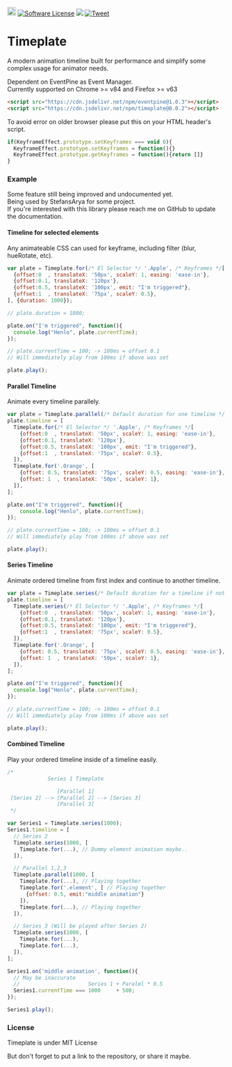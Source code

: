 <a href='https://patreon.com/stefansarya'><img src='https://img.shields.io/endpoint.svg?url=https%3A%2F%2Fshieldsio-patreon.herokuapp.com%2Fstefansarya%2Fpledges&style=for-the-badge' height='20'></a>
[![Software License](https://img.shields.io/badge/License-MIT-brightgreen.svg)](LICENSE)
[![](https://data.jsdelivr.com/v1/package/npm/timeplate/badge)](https://www.jsdelivr.com/package/npm/timeplate)
[![Tweet](https://img.shields.io/twitter/url/http/shields.io.svg?style=social)](https://twitter.com/intent/tweet?text=A%20modern%20animation%20timeline%20built%20for%20performance%20and%20simplify%20some%20complex%20usage%20for%20animator%20needs.&url=https://github.com/ScarletsFiction/Timeplate&via=github&hashtags=timeplate,animation,library,browser,html5)

# Timeplate
A modern animation timeline built for performance and simplify some complex usage for animator needs.

Dependent on EventPine as Event Manager.<br>
Currently supported on Chrome >= v84 and Firefox >= v63

```html
<script src="https://cdn.jsdelivr.net/npm/eventpine@1.0.3"></script>
<script src="https://cdn.jsdelivr.net/npm/timeplate@0.0.2"></script>
```

To avoid error on older browser please put this on your HTML header's script.
```js
if(KeyframeEffect.prototype.setKeyframes === void 0){
  KeyframeEffect.prototype.setKeyframes = function(){}
  KeyframeEffect.prototype.getKeyframes = function(){return []}
}
```

### Example
Some feature still being improved and undocumented yet.<br>
Being used by StefansArya for some project.<br>
If you're interested with this library please reach me on GitHub to update the documentation.<br>

#### Timeline for selected elements
Any animateable CSS can used for keyframe, including filter (blur, hueRotate, etc).

```js
var plate = Timeplate.for(/* El Selector */ '.Apple', /* Keyframes */[
  {offset:0  , translateX: '50px', scaleY: 1, easing: 'ease-in'},
  {offset:0.1, translateX: '120px'},
  {offset:0.5, translateX: '100px', emit: "I'm triggered"},
  {offset:1  , translateX: '75px', scaleY: 0.5},
], {duration: 1000});

// plate.duration = 1000;

plate.on("I'm triggered", function(){
  console.log("Henlo", plate.currentTime);
});

// plate.currentTime = 100; -> 100ms = offset 0.1
// Will immediately play from 100ms if above was set

plate.play();
```

#### Parallel Timeline
Animate every timeline parallely.

```js
var plate = Timeplate.parallel(/* Default duration for one timeline */ 1000);
plate.timeline = [
  Timeplate.for(/* El Selector */ '.Apple', /* Keyframes */[
    {offset:0  , translateX: '50px', scaleY: 1, easing: 'ease-in'},
    {offset:0.1, translateX: '120px'},
    {offset:0.5, translateX: '100px', emit: "I'm triggered"},
    {offset:1  , translateX: '75px', scaleY: 0.5},
  ]),
  Timeplate.for('.Orange', [
    {offset: 0.5, translateX: '75px', scaleY: 0.5, easing: 'ease-in'},
    {offset: 1  , translateX: '50px', scaleY: 1},
  ]),
];

plate.on("I'm triggered", function(){
	console.log("Henlo", plate.currentTime);
});

// plate.currentTime = 100; -> 100ms = offset 0.1
// Will immediately play from 100ms if above was set

plate.play();
```

#### Series Timeline
Animate ordered timeline from first index and continue to another timeline.

```js
var plate = Timeplate.series(/* Default duration for a timeline if not set */ 1000);
plate.timeline = [
  Timeplate.series(/* El Selector */ '.Apple', /* Keyframes */[
    {offset:0  , translateX: '50px', scaleY: 1, easing: 'ease-in'},
    {offset:0.1, translateX: '120px'},
    {offset:0.5, translateX: '100px', emit: "I'm triggered"},
    {offset:1  , translateX: '75px', scaleY: 0.5},
  ]),
  Timeplate.for('.Orange', [
    {offset: 0.5, translateX: '75px', scaleY: 0.5, easing: 'ease-in'},
    {offset: 1  , translateX: '50px', scaleY: 1},
  ]),
];

plate.on("I'm triggered", function(){
  console.log("Henlo", plate.currentTime);
});

// plate.currentTime = 100; -> 100ms = offset 0.1
// Will immediately play from 100ms if above was set

plate.play();
```

#### Combined Timeline
Play your ordered timeline inside of a timeline easily.

```js
/*
             Series 1 Timeplate

                [Parallel 1]
 [Series 2] --> [Parallel 2] --> [Series 3]
                [Parallel 3]
 */

var Series1 = Timeplate.series(1000);
Series1.timeline = [
  // Series 2
  Timeplate.series(1000, [
    Timeplate.for(...), // Dummy element animation maybe..
  ]),

  // Parallel 1,2,3
  Timeplate.parallel(1000, [
    Timeplate.for(...), // Playing together
    Timeplate.for('.element', [ // Playing together
      {offset: 0.5, emit:"middle animation"}
    ]),
    Timeplate.for(...), // Playing together
  ]),

  // Series 3 (Will be played after Series 2)
  Timeplate.series(1000, [
    Timeplate.for(...),
    Timeplate.for(...),
  ]),
];

Series1.on('middle animation', function(){
  // May be inaccurate
  //                      Series 1 + Paralel * 0.5
  Series1.currentTime === 1000     + 500;
});

Series1.play();
```

### License
Timeplate is under MIT License

But don't forget to put a link to the repository, or share it maybe.